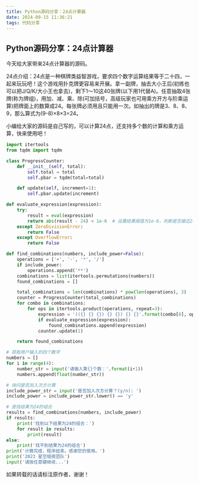 ```yaml
---
title: Python源码分享：24点计算器
date: 2024-09-15 11:36:21
tags: 代码分享
---
```

## Python源码分享：24点计算器

今天给大家带来24点计算器的源码。
<!-- more -->

24点介绍：24点是一种棋牌类益智游戏，要求四个数字运算结果等于二十四，一起来玩玩吧！这个游戏用扑克牌更容易来开展。拿一副牌，抽去大小王后(初练也可以把J/Q/K/大小王也拿去)，剩下1～10这40张牌(以下用1代替A)。任意抽取4张牌(称为牌组)，用加、减、乘、除(可加括号，高级玩家也可用乘方开方与阶乘运算)把牌面上的数算成24。每张牌必须用且只能用一次。如抽出的牌是3、8、8、9，那么算式为(9-8)×8×3=24。

小编给大家的源码是自己写的，可以计算24点，还支持多个数的计算和乘方运算，快来使用吧！

```python
import itertools
from tqdm import tqdm

class ProgressCounter:
    def __init__(self, total):
        self.total = total
        self.pbar = tqdm(total=total)

    def update(self, increment=1):
        self.pbar.update(increment)

def evaluate_expression(expression):
    try:
        result = eval(expression)
        return abs(result - 24) < 1e-6  # 设置结果阈值为1e-6，判断是否接近24
    except ZeroDivisionError:
        return False
    except OverflowError:
        return False

def find_combinations(numbers, include_power=False):
    operations = ['+', '-', '*', '/']
    if include_power:
        operations.append('**')
    combinations = list(itertools.permutations(numbers))
    found_combinations = []

    total_combinations = len(combinations) * pow(len(operations), 3)
    counter = ProgressCounter(total_combinations)
    for combo in combinations:
        for ops in itertools.product(operations, repeat=3):
            expression = '(({} {} {}) {} {}) {} {}'.format(combo[0], ops[0], combo[1], ops[1], combo[2], ops[2], combo[3])
            if evaluate_expression(expression):
                found_combinations.append(expression)
            counter.update(1)

    return found_combinations

# 获取用户输入的四个数字
numbers = []
for i in range(4):
    number_str = input('请输入第{}个数：'.format(i+1))
    numbers.append(float(number_str))

# 询问是否加入次方计算
include_power_str = input('是否加入次方计算？(y/n): ')
include_power = include_power_str.lower() == 'y'

# 查找结果为24的组合
results = find_combinations(numbers, include_power)
if results:
    print('找到以下结果为24的组合：')
    for result in results:
        print(result)
else:
    print('找不到结果为24的组合')
print('计算完成，程序结束。感谢您的使用。')
print('2023 星空暗夜团队')
input('请按任意键继续...')
```

如果转载的话请标注原作者，谢谢！
